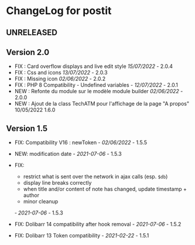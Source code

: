 # ChangeLog for postit

## UNRELEASED

## Version 2.0

- FIX : Card overflow displays and live edit style *15/07/2022* - 2.0.4
- FIX : Css and icons *13/07/2022* - 2.0.3
- FIX : Missing icon *02/06/2022* - 2.0.2
- FIX : PHP 8 Compatibility - Undefined variables - *12/07/2022* - 2.0.1
- NEW : Refonte du module sur le modèle module builder *02/06/2022* - 2.0.0
- NEW : Ajout de la class TechATM pour l'affichage de la page "A propos" 10/05/2022 1.6.0

## Version 1.5

- FIX: Compatibility V16 : newToken - *02/06/2022* - 1.5.5
- NEW: modification date - *2021-07-06* - 1.5.3
- FIX:
  - restrict what is sent over the network in ajax calls (esp. `$db`)
  - display line breaks correctly
  - when title and/or content of note has changed, update timestamp + author
  - minor cleanup

  &dash; *2021-07-06* - 1.5.3
- FIX: Dolibarr 14 compatibility after hook removal - *2021-07-06* - 1.5.2
- FIX: Dolibarr 13 Token compatibility - *2021-02-22* - 1.5.1
